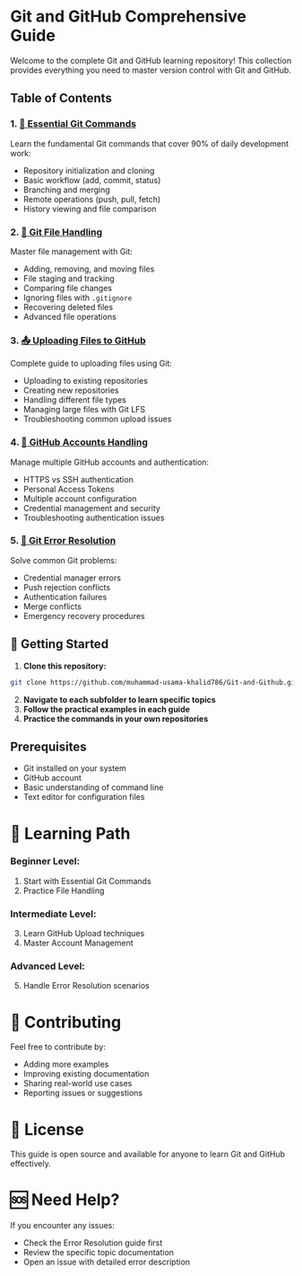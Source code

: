 # Git and GitHub Comprehensive Guide

Welcome to the complete Git and GitHub learning repository! This collection provides everything you need to master version control with Git and GitHub.

## Table of Contents

### 1. [🚀 Essential Git Commands](./basic_commands_of_git/README.md)
Learn the fundamental Git commands that cover 90% of daily development work:
- Repository initialization and cloning
- Basic workflow (add, commit, status)
- Branching and merging
- Remote operations (push, pull, fetch)
- History viewing and file comparison

### 2. [📁 Git File Handling](./git_file_handling/README.md)
Master file management with Git:
- Adding, removing, and moving files
- File staging and tracking
- Comparing file changes
- Ignoring files with `.gitignore`
- Recovering deleted files
- Advanced file operations

### 3. [📤 Uploading Files to GitHub](./uploading_files_to_github/README.md)
Complete guide to uploading files using Git:
- Uploading to existing repositories
- Creating new repositories
- Handling different file types
- Managing large files with Git LFS
- Troubleshooting common upload issues

### 4. [👤 GitHub Accounts Handling](./github_accounts_handling/README.md)
Manage multiple GitHub accounts and authentication:
- HTTPS vs SSH authentication
- Personal Access Tokens
- Multiple account configuration
- Credential management and security
- Troubleshooting authentication issues

### 5. [🚨 Git Error Resolution](./error-resolution/README.md)
Solve common Git problems:
- Credential manager errors
- Push rejection conflicts
- Authentication failures
- Merge conflicts
- Emergency recovery procedures

## 🎯 Getting Started

1. **Clone this repository:**
```bash
git clone https://github.com/muhammad-usama-khalid786/Git-and-Github.git
```
2. **Navigate to each subfolder to learn specific topics**
3. **Follow the practical examples in each guide**
4. **Practice the commands in your own repositories**

## Prerequisites
- Git installed on your system
- GitHub account
- Basic understanding of command line
- Text editor for configuration files

# 📖 Learning Path

### Beginner Level:

1. Start with Essential Git Commands
2. Practice File Handling

### Intermediate Level:
3. Learn GitHub Upload techniques
4. Master Account Management

### Advanced Level:
5. Handle Error Resolution scenarios

# 🤝 Contributing
Feel free to contribute by:
- Adding more examples
- Improving existing documentation
- Sharing real-world use cases
- Reporting issues or suggestions

# 📝 License
This guide is open source and available for anyone to learn Git and GitHub effectively.

# 🆘 Need Help?
If you encounter any issues:

- Check the Error Resolution guide first
- Review the specific topic documentation
- Open an issue with detailed error description
